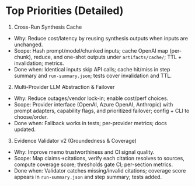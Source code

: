 # Top Priorities (Detailed)

1) Cross-Run Synthesis Cache
- Why: Reduce cost/latency by reusing synthesis outputs when inputs are unchanged.
- Scope: Hash prompt/model/chunked inputs; cache OpenAI map (per-chunk), reduce, and one-shot outputs under `artifacts/cache/`; TTL + invalidation; metrics.
- Done when: Identical inputs skip API calls; cache hit/miss in step summary and `run-summary.json`; tests cover invalidation and TTL.

2) Multi-Provider LLM Abstraction & Failover
- Why: Reduce outages/vendor lock-in; enable cost/perf choices.
- Scope: Provider interface (OpenAI, Azure OpenAI, Anthropic) with prompt adapters, capability flags, and prioritized failover; config + CLI to choose/order.
- Done when: Fallback works in tests; per-provider metrics; docs updated.

3) Evidence Validator v2 (Groundedness & Coverage)
- Why: Improve memo trustworthiness and CI signal quality.
- Scope: Map claims→citations, verify each citation resolves to sources, compute coverage score; thresholds gate CI; per-section metrics.
- Done when: Validator catches missing/invalid citations; coverage score appears in `run-summary.json` and step summary; tests added.
